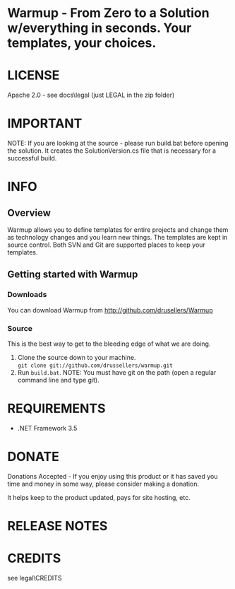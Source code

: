 Warmup - From Zero to a Solution w/everything in seconds. Your templates, your choices.
=======

# LICENSE
Apache 2.0 - see docs\legal (just LEGAL in the zip folder)

# IMPORTANT
NOTE: If you are looking at the source - please run build.bat before opening the solution. It creates the SolutionVersion.cs file that is necessary for a successful build.

# INFO
## Overview
Warmup allows you to define templates for entire projects and change them as technology changes and you learn new things. The templates are kept in source control. Both SVN and Git are supported places to keep your templates.

## Getting started with Warmup


### Downloads

 You can download Warmup from http://github.com/drusellers/Warmup


### Source
This is the best way to get to the bleeding edge of what we are doing.

1. Clone the source down to your machine.  
  `git clone git://github.com/drussellers/warmup.git`
2. Run `build.bat`. NOTE: You must have git on the path (open a regular command line and type git).


# REQUIREMENTS
* .NET Framework 3.5 

# DONATE

Donations Accepted - If you enjoy using this product or it has saved you time and money in some way, please consider making a donation. 

It helps keep to the product updated, pays for site hosting, etc.

# RELEASE NOTES


# CREDITS
see legal\CREDITS